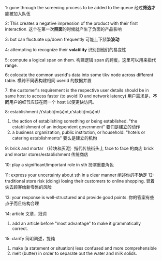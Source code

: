 1: gone through the screening process to be added to the queue
经过**筛选**才能被加入队伍

2: This creates a negative impression of the product with their first interaction.
这个在第一次**照面**的时候就产生了负面的产品影响

3: but can fluctuate up/down frequently
可能上下频繁**波动**

4: attempting to recognize their **volatility**
识别到他们的易变性

5: compute a logical span on them. 构建逻辑 span 的跨度，这里可以用来指代 range.

6: colocate the common userid's data into some tikv node across different table. 横跨不同表构建相同 userid 的数据并置

7: the customer's requirement is the respective user details should be in same host to access faster (to avoid IO and network latency) 用户需求是，**不同**用户的细节应该在同一个 host 以便更快访问。

8: establishment  /ɪˈstablɪʃm(ə)nt,ɛˈstablɪʃm(ə)nt/
1. the action of establishing something or being established.
"the establishment of an independent government" 要们是建立的动作
2. a business organization, public institution, or household.
"hotels or catering establishments" 要么是建立的机构

9: brick and mortar （砖块和灰泥）指代传统街头上 face to face 的商店
brick and mortar stores/establishment 传统商店

10: play a significant/important role in sth 扮演重要角色

11: express your uncertainty about sth in a clear manner 阐述你的不确定
12: traditional store risk (doing) losing their customers to online shopping. 冒着失去顾客给新零售的风险

13: your response is well-structured and provide good points. 你的答案有些点子而且结构合理

14: article 文章，冠词
1. add an article before "most advantage" to make it grammatically correct.

15: clarify 简明阐述，提纯
1. make (a statement or situation) less confused and more comprehensible
2. melt (butter) in order to separate out the water and milk solids.